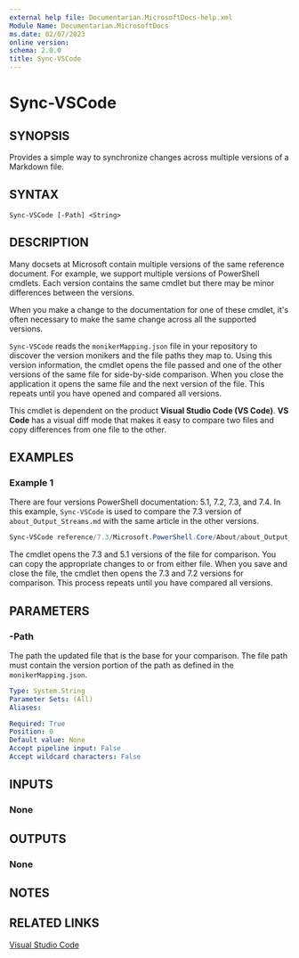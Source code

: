 ```yaml
---
external help file: Documentarian.MicrosoftDocs-help.xml
Module Name: Documentarian.MicrosoftDocs
ms.date: 02/07/2023
online version:
schema: 2.0.0
title: Sync-VSCode
---
```


# Sync-VSCode

## SYNOPSIS
Provides a simple way to synchronize changes across multiple versions of a Markdown file.

## SYNTAX

```
Sync-VSCode [-Path] <String>
```

## DESCRIPTION

Many docsets at Microsoft contain multiple versions of the same reference document. For example, we
support multiple versions of PowerShell cmdlets. Each version contains the same cmdlet but there may
be minor differences between the versions.

When you make a change to the documentation for one of these cmdlet, it's often necessary to make
the same change across all the supported versions.

`Sync-VSCode` reads the `monikerMapping.json` file in your repository to discover the version
monikers and the file paths they map to. Using this version information, the cmdlet opens the file
passed and one of the other versions of the same file for side-by-side comparison. When you close
the application it opens the same file and the next version of the file. This repeats until you have
opened and compared all versions.

This cmdlet is dependent on the product **Visual Studio Code (VS Code)**. **VS Code** has
a visual diff mode that makes it easy to compare two files and copy differences from one file to
the other.

## EXAMPLES

### Example 1

There are four versions PowerShell documentation: 5.1, 7.2, 7.3, and 7.4. In this example,
`Sync-VSCode` is used to compare the 7.3 version of `about_Output_Streams.md` with the same
article in the other versions.

```powershell
Sync-VSCode reference/7.3/Microsoft.PowerShell.Core/About/about_Output_Streams.md
```

The cmdlet opens the 7.3 and 5.1 versions of the file for comparison. You can copy the appropriate
changes to or from either file. When you save and close the file, the cmdlet then opens the 7.3 and
7.2 versions for comparison. This process repeats until you have compared all versions.

## PARAMETERS

### -Path

The path the updated file that is the base for your comparison. The file path must contain the
version portion of the path as defined in the `monikerMapping.json`.

```yaml
Type: System.String
Parameter Sets: (All)
Aliases:

Required: True
Position: 0
Default value: None
Accept pipeline input: False
Accept wildcard characters: False
```

## INPUTS

### None

## OUTPUTS

### None

## NOTES

## RELATED LINKS

[Visual Studio Code](https://code.visualstudio.com)
